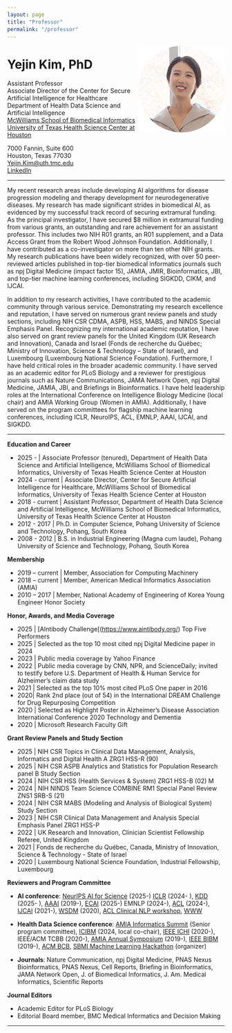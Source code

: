 ```yaml
---
layout: page
title: "Professor"
permalink: "/professor"
---
```


<img align="right" width="200" src="../assets/images/team/yejin.png">

Yejin Kim, PhD
==========
Assistant Professor\
Associate Director of the Center for Secure Artificial Intelligence for Healthcare\
Department of Health Data Science and Artificial Intelligence \
[McWilliams School of Biomedical Informatics](https://sbmi.uth.edu/) \
[University of Texas Health Science Center at Houston](https://www.uth.edu/)  

7000 Fannin, Suite 600  
Houston, Texas 77030 \
Yejin.Kim@uth.tmc.edu \
[LinkedIn](https://www.linkedin.com/in/yejin-kim-647a5377)


---

My recent research areas include developing AI algorithms for disease progression modeling and therapy development for neurodegenerative diseases. My research has made significant strides in biomedical AI, as evidenced by my successful track record of securing extramural funding. As the principal investigator, I have secured $8 million in extramural funding from various grants, an outstanding and rare achievement for an assistant professor. This includes two NIH R01 grants, an R01 supplement, and a Data Access Grant from the Robert Wood Johnson Foundation. Additionally, I have contributed as a co-investigator on more than ten other NIH grants. My research publications have been widely recognized, with over 50 peer-reviewed articles published in top-tier biomedical informatics journals such as npj Digital Medicine (impact factor 15), JAMIA, JMIR, Bioinformatics, JBI, and top-tier machine learning conferences, including SIGKDD, CIKM, and IJCAI. 

In addition to my research activities, I have contributed to the academic community through various service. Demonstrating my research excellence and reputation, I have served on numerous grant review panels and study sections, including NIH CSR CDMA, ASPB, HSS, MABS, and NINDS Special Emphasis Panel. Recognizing my international academic reputation, I have also served on grant review panels for the United Kingdom (UK Research and Innovation), Canada and Israel (Fonds de recherche du Québec; Ministry of Innovation, Science & Technology – State of Israel), and Luxembourg (Luxembourg National Science Foundation). Furthermore, I have held critical roles in the broader academic community. I have served as an academic editor for PLoS Biology and a reviewer for prestigious journals such as Nature Communications, JAMA Network Open, npj Digital Medicine, JAMIA, JBI, and Briefings in Bioinformatics. I have held leadership roles at the International Conference on Intelligence Biology Medicine (local chair) and AMIA Working Group (Women in AMIA). Additionally, I have served on the program committees for flagship machine learning conferences, including ICLR, NeuroIPS, ACL, EMNLP, AAAI, IJCAI, and SIGKDD.

---
**Education and Career**
- 2025 - | Associate Professor (tenured), Department of Health Data Science and Artificial Intelligence, McWilliams School of Biomedical Informatics, University of Texas Health Science Center at Houston
- 2024 - current | Associate Director, Center for Secure Artificial Intelligence for Healthcare, McWilliams School of Biomedical Informatics, University of Texas Health Science Center at Houston
- 2018 - current | Assistant Professor, Department of Health Data Science and Artificial Intelligence, McWilliams School of Biomedical Informatics, University of Texas Health Science Center at Houston
- 2012 - 2017 | Ph.D. in Computer Science, Pohang University of Science and Technology, Pohang, South Korea
- 2008 - 2012 | B.S. in Industrial Engineering (Magna cum laude), Pohang University of Science and Technology, Pohang, South Korea

**Membership**
- 2019 – current |     	Member, Association for Computing Machinery 
- 2018 – current |      	Member, American Medical Informatics Association (AMIA) 
- 2010 – 2017 | Member, National Academy of Engineering of Korea Young Engineer Honor 
Society 

**Honor, Awards, and Media Coverage**
- 2025 | [AIntibody Challenge[(https://www.aintibody.org/) Top Five Performers
- 2025 | Selected as the top 10 most cited npj Digital Medicine paper in 2024
- 2023 |	Public media coverage by Yahoo Finance
- 2022  |	Public media coverage by CNN, NPR, and ScienceDaily; invited to testify before U.S. Department of Health & Human Service for Alzheimer’s claim data study
- 2021  | Selected as the top 10% most cited PLoS One paper in 2016
- 2020|	Rank 2nd place (out of 54) in the International DREAM Challenge for Drug 
Repurposing Competition
- 2020  |		Selected as Highlight Poster in Alzheimer’s Disease Association International
Conference 2020 Technology and Dementia
- 2020	|	Microsoft Research Faculty Gift

**Grant Review Panels and Study Section**
- 2025	| NIH CSR Topics in Clinical Data Management, Analysis, Informatics and Digital Health A ZRG1 HSS-R (90)
- 2025 |	NIH CSR ASPB Analytics and Statistics for Population Research panel B Study Section
- 2024	| NIH CSR HSS (Health Services & System) ZRG1 HSS-B (02) M
- 2024 |	NIH NINDS Team Science COMBINE RM1 Special Panel Review ZNS1 SRB-S (21)
- 2024	| NIH CSR MABS (Modeling and Analysis of Biological System) Study Section
- 2023	| NIH CSR Clinical Data Management and Analysis Special Emphasis Panel ZRG1 HSS-P
- 2022	|	UK Research and Innovation, Clinician Scientist Fellowship Referee, United Kingdom
- 2021	|	Fonds de recherche du Québec, Canada, Ministry of Innovation, Science & Technology -  State of Israel
- 2020 	|	Luxembourg National Science Foundation, Industrial Fellowship, Luxembourg



**Reviewers and Program Committee**
- **AI conference**: [NeurIPS AI for Science](https://ai4sciencecommunity.github.io/neurips25.html) (2025-) [ICLR]((https://iclr.cc/)) (2024- ), [KDD](https://www.kdd.org/) (2025- ), [AAAI](https://aaai.org/Conferences/AAAI-22/aiforsocialimpactcall/) (2019-), [ECAI](https://ecai2025.org/) (2025-) EMNLP (2024-), [ACL](https://2024.aclweb.org) (2024-), [IJCAI](https://ijcai-21.org/) (2021-),  [WSDM](http://www.wsdm-conference.org/2020/call-for-healthcare-day.php) (2020), [ACL Clinical NLP workshop](https://clinical-nlp.github.io/2023/), [WWW](https://www2018.thewebconf.org/)
- **Health Data Science conference**: [AMIA Informatics Summit](https://amia.org/education-events/amia-2022-informatics-summit) (Senior program committee), [ICIBM](https://icibm2024.iaibm.org/) (2024, local co-chair), [IEEE ICHI](http://ichi2020.de/) (2020-), IEEE/ACM TCBB (2020-), [AMIA Annual Symposium](https://www.amia.org/amia2017/spc) (2019-), [IEEE BIBM](https://ieeebibm.org/BIBM2020/) (2019-), [ACM BCB](http://acm-bcb.org/2017/),  [SBMI Machine Learning Hackathon](https://sbmi.uth.edu/hackathon/) (organizer)

- **Journals**: Nature Communication, npj Digital Medicine, PNAS Nexus Bioinformatics, PNAS Nexus, Cell Reports, Briefing in Bioinformatics, JAMA Network Open, J. of Biomedical Informatics, J. Am. Medical Informatics, Scientific Reports


**Journal Editors**
- Academic Editor for PLoS Biology
- Editorial Board member, BMC Medical Informatics and Decision Making

---
